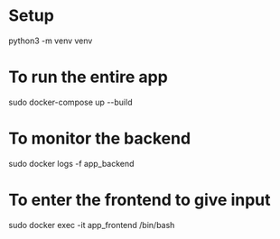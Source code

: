 # Setup
python3 -m venv venv

# To run the entire app
sudo docker-compose up --build

# To monitor the backend
sudo docker logs -f app_backend

# To enter the frontend to give input
sudo docker exec -it app_frontend /bin/bash